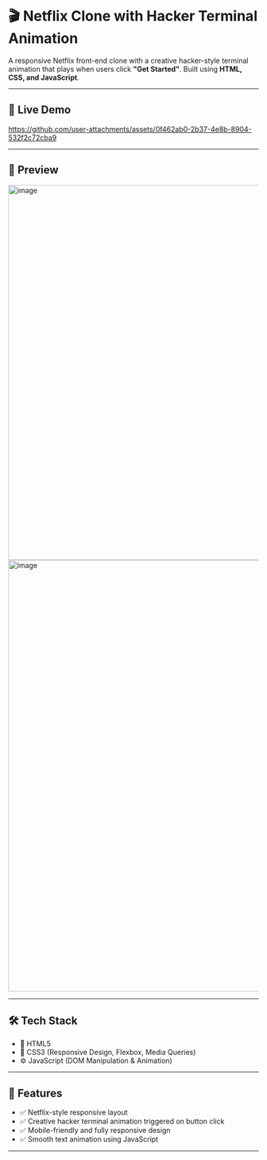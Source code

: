 # 🎬 Netflix Clone with Hacker Terminal Animation
A responsive Netflix front-end clone with a creative hacker-style terminal animation that plays when users click **"Get Started"**. Built using **HTML, CSS, and JavaScript**.

---

## 🚀 Live Demo
https://github.com/user-attachments/assets/0f462ab0-2b37-4e8b-8904-532f2c72cba9

---

## 📸 Preview
<img width="1306" height="754" alt="image" src="https://github.com/user-attachments/assets/c935ffef-4af0-40c0-8d57-4ad6c12a7c8b" />  
<img width="1696" height="868" alt="image" src="https://github.com/user-attachments/assets/f0b93437-7d80-4673-8a04-1a6a6dd8b4d6" />

---

## 🛠️ Tech Stack
- 🧱 HTML5
- 🎨 CSS3 (Responsive Design, Flexbox, Media Queries)
- ⚙️ JavaScript (DOM Manipulation & Animation)
---

## 🧪 Features
- ✅ Netflix-style responsive layout
- ✅ Creative hacker terminal animation triggered on button click
- ✅ Mobile-friendly and fully responsive design
- ✅ Smooth text animation using JavaScript

---

